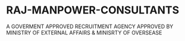 # RAJ-MANPOWER-CONSULTANTS
A GOVERMENT APPROVED RECRUITMENT AGENCY APPROVED BY MINISTRY OF EXTERNAL AFFAIRS &amp; MINISRTY OF OVERSEASE 
